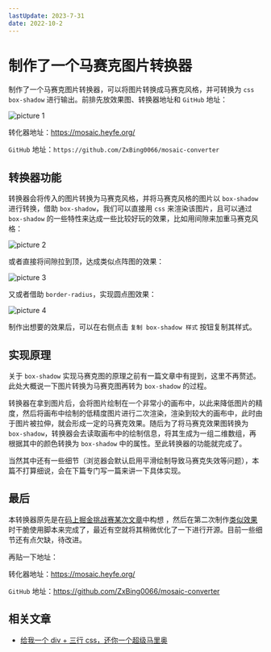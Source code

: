 ```yaml
---
lastUpdate: 2023-7-31
date: 2022-10-2
---
```

# 制作了一个马赛克图片转换器

制作了一个马赛克图片转换器，可以将图片转换成马赛克风格，并可转换为 `css box-shadow` 进行输出。前排先放效果图、转换器地址和 `GitHub` 地址：

![picture 1](https://stg.heyfe.org/images/blog-mosaic-converter-44.gif)

转化器地址：https://mosaic.heyfe.org/

`GitHub` 地址：`https://github.com/ZxBing0066/mosaic-converter`

## 转换器功能

转换器会将传入的图片转换为马赛克风格，并将马赛克风格的图片以 `box-shadow` 进行转换，借助 `box-shadow`，我们可以直接用 `css` 来渲染该图片，且可以通过 `box-shadow` 的一些特性来达成一些比较好玩的效果，比如用间隙来加重马赛克风格：

![picture 2](https://stg.heyfe.org/images/blog-mosaic-converter-84.png)

或者直接将间隙拉到顶，达成类似点阵图的效果：

![picture 3](https://stg.heyfe.org/images/blog-mosaic-converter-55.png)

又或者借助 `border-radius`，实现圆点图效果：

![picture 4](https://stg.heyfe.org/images/blog-mosaic-converter-71.png)

制作出想要的效果后，可以在右侧点击 `复制 box-shadow 样式` 按钮复制其样式。

## 实现原理

关于 `box-shadow` 实现马赛克图的原理之前有一篇文章中有提到，这里不再赘述。此处大概说一下图片转换为马赛克图再转为 `box-shadow` 的过程。

转换器在拿到图片后，会将图片绘制在一个非常小的画布中，以此来降低图片的精度，然后将画布中绘制的低精度图片进行二次渲染，渲染到较大的画布中，此时由于图片被拉伸，就会形成一定的马赛克效果。随后为了将马赛克效果图转换为 `box-shadow`，转换器会去读取画布中的绘制信息，将其生成为一组二维数组，再根据其中的颜色转换为 `box-shadow` 中的属性。至此转换器的功能就完成了。

当然其中还有一些细节（浏览器会默认启用平滑绘制导致马赛克失效等问题），本篇不打算细说，会在下篇专门写一篇来讲一下具体实现。

## 最后

本转换器原先是在[码上掘金挑战赛某次文章](https://juejin.cn/post/7144859921173970951)中构想 ，然后在第二次制作[类似效果](https://juejin.cn/pin/7145607433426042887)时干脆使用脚本来完成了，最近有空就将其稍微优化了一下进行开源。目前一些细节还有点欠缺，待改进。

再贴一下地址：

转化器地址：https://mosaic.heyfe.org/

`GitHub` 地址：https://github.com/ZxBing0066/mosaic-converter

## 相关文章

-   [给我一个 div + 三行 css，还你一个超级马里奥](https://juejin.cn/post/7144859921173970951)

